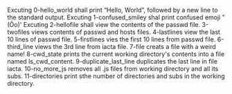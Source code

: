 Excuting 0-hello_world shall print “Hello, World”, followed by a new line to the standard output.
Excuting 1-confused_smiley shal print confused emoji "(Ôo)'
Excuting 2-hellofile shall view the contents of the passwd file.
3-twofiles views contents of passwd and hosts files.
4-lastlines view the last 10 lines of passwd file.
5-firstlines vies the first 10 lines from passwd file.
6-third_line views the 3rd line from iacta file.
7-file creats a file with a weird name!
8-cwd_state prints the current working directory's contents into a file named ls_cwd_content.
9-duplicate_last_line duplicates the last line in file iacta.
10-no_more_js removes all .js files from working directory and all its subs.
11-directories print sthe number of directories and subs in the working directory.

